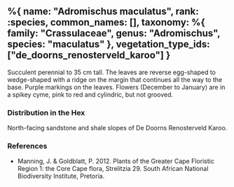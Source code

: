 %{
    name: "Adromischus maculatus",
    rank: :species,
    common_names: [],
    taxonomy: %{
        family: "Crassulaceae",
        genus: "Adromischus",
        species: "maculatus"
    },
    vegetation_type_ids: ["de_doorns_renosterveld_karoo"]
}
---

Succulent perennial to 35 cm tall. The leaves are reverse egg-shaped to wedge-shaped with a ridge
on the margin that continues all the way to the base. Purple markings on the leaves. Flowers (December to January) are in a
spikey cyme, pink to red and cylindric, but not grooved.

<!-- read more -->

### Distribution in the Hex

North-facing sandstone and shale slopes of De Doorns Renosterveld Karoo.

### References

* Manning, J. & Goldblatt, P. 2012. Plants of the Greater Cape Floristic Region 1: the Core Cape flora, Strelitzia 29. South African National Biodiversity Institute, Pretoria.